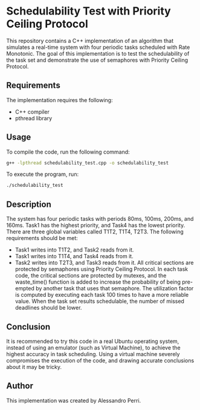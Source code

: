 # Schedulability Test with Priority Ceiling Protocol
This repository contains a C++ implementation of an algorithm that simulates a real-time system with four periodic tasks scheduled with Rate Monotonic. The goal of this implementation is to test the schedulability of the task set and demonstrate the use of semaphores with Priority Ceiling Protocol.

## Requirements
The implementation requires the following:

- C++ compiler
- pthread library
## Usage
To compile the code, run the following command:

```bash
g++ -lpthread schedulability_test.cpp -o schedulability_test

```
To execute the program, run:
```bash
./schedulability_test
```
## Description
The system has four periodic tasks with periods 80ms, 100ms, 200ms, and 160ms. Task1 has the highest priority, and Task4 has the lowest priority. There are three global variables called T1T2, T1T4, T2T3. The following requirements should be met:

- Task1 writes into T1T2, and Task2 reads from it.
- Task1 writes into T1T4, and Task4 reads from it.
- Task2 writes into T2T3, and Task3 reads from it.
All critical sections are protected by semaphores using Priority Ceiling Protocol.
In each task code, the critical sections are protected by mutexes, and the waste_time() function is added to increase the probability of being pre-empted by another task that uses that semaphore. The utilization factor is computed by executing each task 100 times to have a more reliable value. When the task set results schedulable, the number of missed deadlines should be lower.

## Conclusion
It is recommended to try this code in a real Ubuntu operating system, instead of using an emulator (such as Virtual Machine), to achieve the highest accuracy in task scheduling. Using a virtual machine severely compromises the execution of the code, and drawing accurate conclusions about it may be tricky.

## Author
This implementation was created by Alessandro Perri.
